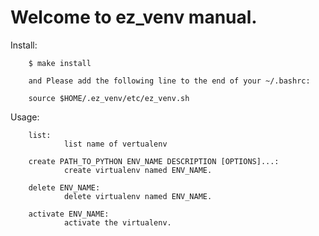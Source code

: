 Welcome to ez_venv manual.
=============================

Install:
        
        $ make install

        and Please add the following line to the end of your ~/.bashrc:
        
        source $HOME/.ez_venv/etc/ez_venv.sh
        

Usage:

        list:
                list name of vertualenv

        create PATH_TO_PYTHON ENV_NAME DESCRIPTION [OPTIONS]...:
                create virtualenv named ENV_NAME.

        delete ENV_NAME:
                delete virtualenv named ENV_NAME.

        activate ENV_NAME:
                activate the virtualenv.